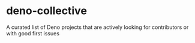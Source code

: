 # deno-collective
A curated list of Deno projects that are actively looking for contributors or with good first issues
